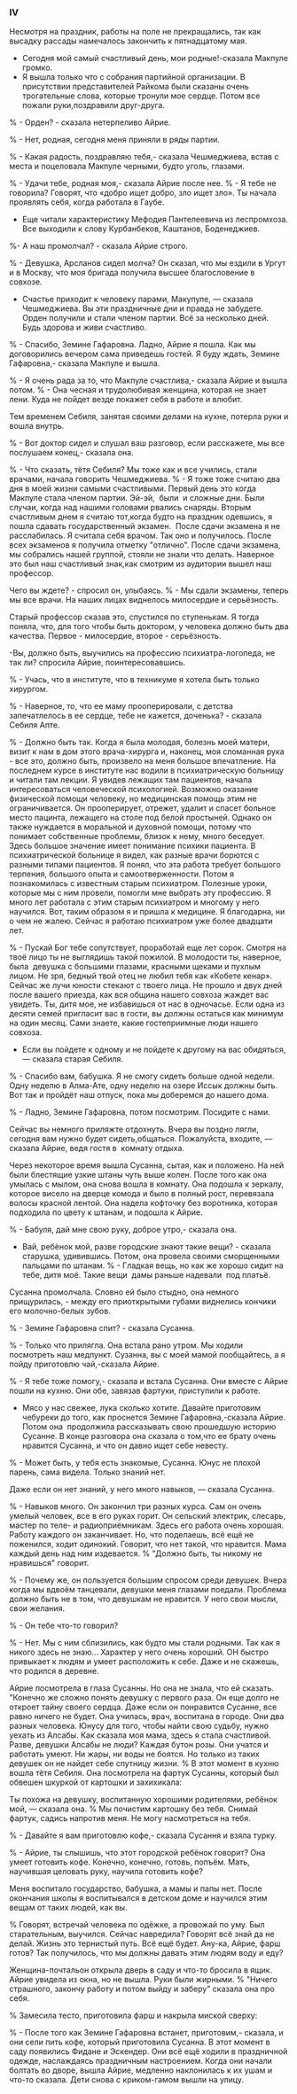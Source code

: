 ### IV

Несмотря на праздник, работы на поле не прекращались, так как высадку рассады намечалось закончить к пятнадцатому мая.

- Сегодня мой самый счастливый день, мои родные!-сказала Макпуле громко.
- Я вышла только что с собрания партийной организации.
В присутствии представителей Райкома были сказаны очень трогательные слова, которые тронули мое сердце.
Потом все пожали руки,поздравили друг-друга.

% - Орден? - сказала нетерпеливо Айрие.

% - Нет, родная, сегодня меня приняли в ряды партии.

% - Какая радость, поздравляю тебя,- сказала Чешмеджиева, встав с места и поцеловала Макпуле черными, будто уголь, глазами.

% - Удачи тебе, родная моя,- сказала Айрие после нее.
% - Я тебе не говорила?
Говорят, что «добро ищет добро, зло ищет зло».
Ты начала проявлять себя, когда работала в Гаубе.

- Еще читали характеристику Мефодия Пантелеевича из леспромхоза.
Все выходили к слову Курбанбеков, Каштанов, Боденеджиев.

%- А наш промолчал? - сказала Айрие строго.

% - Девушка, Арсланов сидел молча?
Он сказал, что мы ездили в Ургут и в Москву, что моя бригада получила высшее благословение в совхозе.

- Счастье приходит к человеку парами, Макупуле, — сказала Чешмеджиева.
Вы эти праздничные дни и правда не забудете.
Орден получили и стали членом партии.
Всё за несколько дней.
Будь здорова и живи счастливо.

% - Спасибо, Земине Гафаровна.
Ладно, Айрие я пошла.
Как мы договорились вечером сама приведешь гостей.
Я буду ждать, Земине Гафаровна,- сказала Макпуле и вышла.

% - Я очень рада за то, что Макпуле счастлива,- сказала Айрие и вышла потом.
% - Она чесная и трудолюбивая женщина, которая не знает лени.
Куда не пойдет везде покажет себя в работе и влюбит.

Тем временем Себиля, занятая своими делами на кухне, потерла руки и вошла внутрь.

% - Вот доктор сидел и слушал ваш разговор, если расскажете, мы все послушаем конец,- сказала она.

% - Что сказать, тётя Себиля?
Мы тоже как и все учились, стали врачами, начала говорить Чешмеджиева.
% - Я тоже тоже считаю два дня в моей жизни самыми счастливыми.
Первый день это когда Макпуле стала членом партии.
Эй-эй,  были  и сложные дни.
Были случаи, когда над нашими головами рвались снаряды.
Вторым счастливым днем я считаю тот,когда будто на праздник одевшись, я пошла сдавать государственный экзамен. 
После сдачи экзамена я не расслабилась.
Я считала себя врачом.
Так оно и получилось.
После всех экзаменов я получила отметку "отлично".
После сдачи экзамена, мы собрались нашей группой, стояли не знали что делать.
Наверное это был наш счастливый знак,как смотрим из аудитории вышел наш профессор.

Чего вы ждете? - спросил он, улыбаясь.
% - Мы сдали экзамены, теперь мы все врачи.
На наших лицах виднелось милосердие и серьёзность.

Старый профессор сказав это, спустился по ступенькам.
Я тогда поняла, что, для того чтобы быть доктором, у человека должно быть два качества.
Первое - милосердие, второе - серьёзность.

-Вы, должно быть, выучились на профессию психиатра-логопеда, не так ли? спросила Айрие, поинтересовавшись.

% - Учась, что в институте, что в техникуме я хотела быть только хирургом.

% - Наверное, то, что ее маму прооперировали, с детства запечатлелось в ее сердце, тебе не кажется, доченька? - сказала Себиля Апте.

% - Должно быть так.
Когда я была молодая, болезнь моей матери, визит к нам в дом этого врача-хирурга и, наконец, моя сломанная рука - все это, должно быть, произвело на меня большое впечатление.
На последнем курсе в институте нас водили в психиатрическую больницу и читали там лекции.
Я увидев лежащих там пациентов, начала интересоваться человеческой психологией.
Возможно оказание физической помощи человеку, но медицинская помощь этим не ограничивается.
Он прооперирует, отрежет, удалит и спасет больное место пацинта, лежащего на столе под белой простыней.
Однако он также нуждается в моральной и духовной помощи, потому что понимает собственные проблемы, близок к нему, много беседует.
Здесь большое значение имеет понимание психики пациента.
В психиатрической больнице я видел, как разные врачи борются с разными типами пациентов.
Я понял, что эта работа требует большого терпения, большого опыта и самоотверженности.
Потом я познакомилась с известным старым психиатром.
Полезные уроки, которые мы с ним провели, помогли мне выбрать эту профессию.
Я много лет работала с этим старым психиатром и многому у него научился.
Вот, таким образом я и пришла к медицине.
Я благодарна, ни о чем не жалею.
Сейчас я работаю психиатром уже более двадцати лет.

% - Пускай Бог тебе сопутствует, проработай еще лет сорок.
Смотря на твоё лицо ты не выглядишь такой пожилой.
В молодости ты, наверное, была  девушка с большими глазами, красными щеками и пухлым лицом.
Не зря, бедный твой отец не любил тебя как «Кобете кенар».
Сейчас же лучи юности стекают с твоего лица.
Не прошло и двух дней после вашего приезда, как вся община нашего совхоза жаждет вас увидеть.
Ты, дитя мое, не избавишься от нас в одночасье.
Если одна из десяти семей пригласит вас в гости, вы должны остаться как минимум на один месяц.
Сами знаете, какие гостеприимные люди нашего совхоза.
- Если вы пойдете к одному и не пойдете к другому на вас обидяться, — сказала старая Себиля.

% - Спасибо вам, бабушка.
Я не смогу сидеть больше одной недели.
Одну неделю в Алма-Ате, одну неделю на озере Иссык должны быть.
Вот так и пройдёт наш отпуск, пока мы доберемся до нашего дома.

% - Ладно, Земине Гафаровна, потом посмотрим.
Посидите с нами.

Сейчас вы немного приляжте отдохнуть.
Вчера вы поздно лягли, сегодня вам нужно будет сидеть,общаться.
Пожалуйста, входите, — сказала Айрие, ведя гостя в  комнату отдыха.

Через некоторое время вышла Сусанна, сытая, как и положено.
На ней были блестящие узкие штаны чуть выше колен.
После того как она умылась с мылом, она снова вошла в комнату.
Она подошла к зеркалу, которое висело на дверце комода и было в полный рост, перевязала волосы красной лентой.
Она надела кофточку без воротника, которая подходила по цвету к штанам, и подошла к Айрие.

% - Бабуля, дай мне свою руку, доброе утро,- сказала она.

- Вай, ребёнок мой, разве городские знают такие вещи? - сказала старушка, удивившись.
Потом, она провела своими сморщенными пальцами по штанам.
% - Гладкая вещь, но как же хорошо сидит на тебе, дитя моё.
Такие вещи  дамы раньше надевали  под платьё.

Сусанна промолчала.
Словно ей было стыдно, она немного прищурилась, - между его приоткрытыми губами виднелись кончики его молочно-белых зубов.

% - Земине Гафаровна спит? - сказала Сусанна.

% - Только что прилягла.
Она встала рано утром.
Мы ходили посмотреть наш медпункт.
Сузанна, вы с моей мамой пообщайтесь, а я пойду приготовлю чай,-сказала Айрие.

% - Я тебе тоже помогу,- сказала и встала Сусанна.
Они вместе с Айрие пошли на кухню.
Они обе, завязав фартуки, приступили к работе.

- Мясо у нас свежее, лука сколько хотите.
Давайте приготовим чебуреки до того, как проснется Земине Гафаровна,-сказала Айрие.
Потом она  продолжила рассказывать свою прошедшую историю Сусанне.
В конце разговора она сказала о том,что ее брату очень нравится Сусанна, и что он давно ищет себе невесту.

% - Может быть, у тебя есть знакомые, Сусанна.
Юнус не плохой парень, сама видела.
Только знаний нет.

Даже если он нет знаний, у него много навыков, — сказала Сусанна.

% - Навыков много.
Он закончил три разных курса.
Сам он очень умелый человек, все в его руках горит.
Он сельский электрик, слесарь, мастер по теле- и радиоприёмникам.
Здесь его работа очень хорошая.
Работу каждого он заканчивает.
Но, что поделаешь, всё ещё не поженился, ходит одинокий.
Говорит, что нет такой, что нравится.
Мама каждый день над ним издевается.
% "Должно быть, ты никому не нравишься" говорит.

% - Почему же, он пользуется большим спросом среди девушек.
Вчера когда мы вдвоём танцевали, девушки меня глазами поедали.
Проблема должно быть не в том, что девушкам не нравится.
У него свои мысли, свои желания.

% - Он тебе что-то говорил?

% - Нет.
Мы с ним сблизились, как будто мы стали родными.
Так как я никого здесь не знаю...
Характер у него очень хороший.
ОН быстро привыкает к людям и умеет расположить к себе.
Даже и не скажешь, что родился в деревне.

Айрие посмотрела в глаза Сусанны.
Но она не знала, что ей сказать.
"Конечно же сложно понять девушку с первого раза.
Он еще долго не откроет тайну своего сердца.
Даже если он понравится Сусанне, все равно ничего не будет.
Она училась, врач, воспитана в городе.
Они два разных человека.
Юнусу для того, чтобы найти свою судьбу, нужно уехать из Алсабы.
Как сказала моя мама, здесь я стала счастливой.
Разве, девушки Алсабы не люди?
Каждая бутон розы.
Они учатся и работать умеют.
Ни жары, ни воды не боятся.
Но только из таких девушек он не найдет себе спутницу жизни.
%
В этот момент в кухню вошла тётя Себиля.
Она посмотрела на фартук Сусанны, который был обвешен шкуркой от картошки и захихикала:

Ты похожа на девушку, воспитанную хорошими родителями, ребёнок мой, — сказала она.
%
Мы почистим картошку без тебя.
Снимай фартук, садись напротив меня.
Не могу насмотреться на тебя.

% - Давайте я вам приготовлю кофе,- сказала Сусання и взяла турку.

% - Айрие, ты слышишь, что этот городской ребёнок говорит?
Она умеет готовить кофе.
Конечно, конечно, готовь, попъём.
Мать, научившая целовать руку, научила готовить кофе?

Меня воспитало государство, бабушка, а мамы и папы нет.
После окончания школы я воспитывался в детском доме и научился этим вещам от таких людей, как вы.

%
Говорят, встречай человека по одёжке, а провожай по уму.
Был старательным, выучился.
Сейчас навредила?
Говорят всё знай да не делай.
Жизнь это тернистый путь.
Всё ещё будет.
Ану-ка, Айрие, фарш готов?
Так получилось, что мы должны давать этим людям воду и еду?

Женщина-почтальон открыла дверь в саду и что-то бросила в ящик.
Айрие увидела из окна, но не вышла.
Руки были жирными.
% "Ничего страшного, закончу работу и потом выйду и заберу" сказала она про себя.

% Замесила тесто, приготовила фарш и накрыла миской сверху:

% - После того как Земине Гафаровна встанет, приготовим,- сказала, и они сели пить кофе, который приготовила Сусанна.
В этот момент в саду появились Фидане и Эскендер.
Они всё ещё ходили в праздничной одежде, наслаждаясь праздничным настроением.
Когда они начали болтать во дворе, вышла Айрие, медленно наклонилась к их ушам и что-то сказала.
Дети снова с криком-гамом вышли на улицу.